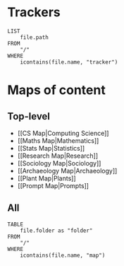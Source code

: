 # Trackers
```dataview
LIST
	file.path
FROM
	"/"
WHERE
	icontains(file.name, "tracker")
```

# Maps of content
## Top-level
- [[CS Map|Computing Science]]
- [[Maths Map|Mathematics]]
- [[Stats Map|Statistics]]
- [[Research Map|Research]]
- [[Sociology Map|Sociology]]
- [[Archaeology Map|Archaeology]]
- [[Plant Map|Plants]]
- [[Prompt Map|Prompts]]

## All
```dataview
TABLE
	file.folder as "folder"
FROM
	"/"
WHERE
	icontains(file.name, "map")
```
